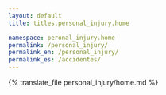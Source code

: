 ```yaml
---
layout: default
title: titles.personal_injury.home

namespace: peronal_injury.home
permalink: /personal_injury/
permalink_en: /personal_injury/
permalink_es: /accidentes/
---
```


{% translate_file personal_injury/home.md %}